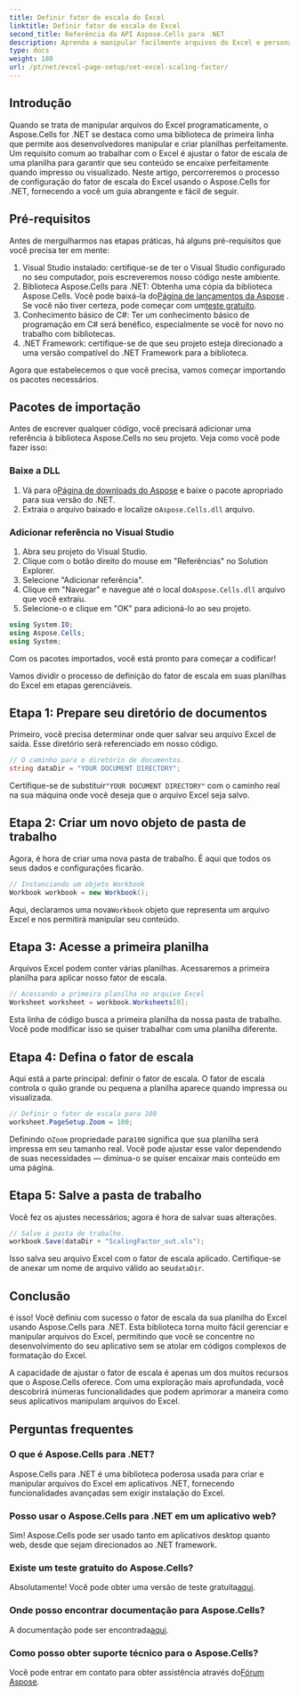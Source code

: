 ```yaml
---
title: Definir fator de escala do Excel
linktitle: Definir fator de escala do Excel
second_title: Referência da API Aspose.Cells para .NET
description: Aprenda a manipular facilmente arquivos do Excel e personalizar o fator de escala usando o Aspose.Cells para .NET.
type: docs
weight: 180
url: /pt/net/excel-page-setup/set-excel-scaling-factor/
---
```

## Introdução

Quando se trata de manipular arquivos do Excel programaticamente, o Aspose.Cells for .NET se destaca como uma biblioteca de primeira linha que permite aos desenvolvedores manipular e criar planilhas perfeitamente. Um requisito comum ao trabalhar com o Excel é ajustar o fator de escala de uma planilha para garantir que seu conteúdo se encaixe perfeitamente quando impresso ou visualizado. Neste artigo, percorreremos o processo de configuração do fator de escala do Excel usando o Aspose.Cells for .NET, fornecendo a você um guia abrangente e fácil de seguir.

## Pré-requisitos

Antes de mergulharmos nas etapas práticas, há alguns pré-requisitos que você precisa ter em mente:

1. Visual Studio instalado: certifique-se de ter o Visual Studio configurado no seu computador, pois escreveremos nosso código neste ambiente.
2.  Biblioteca Aspose.Cells para .NET: Obtenha uma cópia da biblioteca Aspose.Cells. Você pode baixá-la do[Página de lançamentos da Aspose](https://releases.aspose.com/cells/net/) . Se você não tiver certeza, pode começar com um[teste gratuito](https://releases.aspose.com/).
3. Conhecimento básico de C#: Ter um conhecimento básico de programação em C# será benéfico, especialmente se você for novo no trabalho com bibliotecas.
4. .NET Framework: certifique-se de que seu projeto esteja direcionado a uma versão compatível do .NET Framework para a biblioteca.

Agora que estabelecemos o que você precisa, vamos começar importando os pacotes necessários.

## Pacotes de importação

Antes de escrever qualquer código, você precisará adicionar uma referência à biblioteca Aspose.Cells no seu projeto. Veja como você pode fazer isso:

### Baixe a DLL

1.  Vá para o[Página de downloads do Aspose](https://releases.aspose.com/cells/net/) e baixe o pacote apropriado para sua versão do .NET.
2.  Extraia o arquivo baixado e localize o`Aspose.Cells.dll` arquivo.

### Adicionar referência no Visual Studio

1. Abra seu projeto do Visual Studio.
2. Clique com o botão direito do mouse em "Referências" no Solution Explorer.
3. Selecione "Adicionar referência". 
4.  Clique em "Navegar" e navegue até o local do`Aspose.Cells.dll` arquivo que você extraiu.
5. Selecione-o e clique em "OK" para adicioná-lo ao seu projeto.

```csharp
using System.IO;
using Aspose.Cells;
using System;
```

Com os pacotes importados, você está pronto para começar a codificar!

Vamos dividir o processo de definição do fator de escala em suas planilhas do Excel em etapas gerenciáveis.

## Etapa 1: Prepare seu diretório de documentos

Primeiro, você precisa determinar onde quer salvar seu arquivo Excel de saída. Esse diretório será referenciado em nosso código. 

```csharp
// O caminho para o diretório de documentos.
string dataDir = "YOUR DOCUMENT DIRECTORY";
```

Certifique-se de substituir`"YOUR DOCUMENT DIRECTORY"` com o caminho real na sua máquina onde você deseja que o arquivo Excel seja salvo.

## Etapa 2: Criar um novo objeto de pasta de trabalho

Agora, é hora de criar uma nova pasta de trabalho. É aqui que todos os seus dados e configurações ficarão.

```csharp
// Instanciando um objeto Workbook
Workbook workbook = new Workbook();
```

 Aqui, declaramos uma nova`Workbook` objeto que representa um arquivo Excel e nos permitirá manipular seu conteúdo.

## Etapa 3: Acesse a primeira planilha

Arquivos Excel podem conter várias planilhas. Acessaremos a primeira planilha para aplicar nosso fator de escala.

```csharp
// Acessando a primeira planilha no arquivo Excel
Worksheet worksheet = workbook.Worksheets[0];
```

Esta linha de código busca a primeira planilha da nossa pasta de trabalho. Você pode modificar isso se quiser trabalhar com uma planilha diferente.

## Etapa 4: Defina o fator de escala

Aqui está a parte principal: definir o fator de escala. O fator de escala controla o quão grande ou pequena a planilha aparece quando impressa ou visualizada.

```csharp
// Definir o fator de escala para 100
worksheet.PageSetup.Zoom = 100;
```

 Definindo o`Zoom` propriedade para`100` significa que sua planilha será impressa em seu tamanho real. Você pode ajustar esse valor dependendo de suas necessidades — diminua-o se quiser encaixar mais conteúdo em uma página.

## Etapa 5: Salve a pasta de trabalho

Você fez os ajustes necessários; agora é hora de salvar suas alterações.

```csharp
// Salve a pasta de trabalho.
workbook.Save(dataDir + "ScalingFactor_out.xls");
```

 Isso salva seu arquivo Excel com o fator de escala aplicado. Certifique-se de anexar um nome de arquivo válido ao seu`dataDir`.

## Conclusão

é isso! Você definiu com sucesso o fator de escala da sua planilha do Excel usando Aspose.Cells para .NET. Esta biblioteca torna muito fácil gerenciar e manipular arquivos do Excel, permitindo que você se concentre no desenvolvimento do seu aplicativo sem se atolar em códigos complexos de formatação do Excel.

A capacidade de ajustar o fator de escala é apenas um dos muitos recursos que o Aspose.Cells oferece. Com uma exploração mais aprofundada, você descobrirá inúmeras funcionalidades que podem aprimorar a maneira como seus aplicativos manipulam arquivos do Excel.

## Perguntas frequentes

### O que é Aspose.Cells para .NET?  
Aspose.Cells para .NET é uma biblioteca poderosa usada para criar e manipular arquivos do Excel em aplicativos .NET, fornecendo funcionalidades avançadas sem exigir instalação do Excel.

### Posso usar o Aspose.Cells para .NET em um aplicativo web?  
Sim! Aspose.Cells pode ser usado tanto em aplicativos desktop quanto web, desde que sejam direcionados ao .NET framework.

### Existe um teste gratuito do Aspose.Cells?  
 Absolutamente! Você pode obter uma versão de teste gratuita[aqui](https://releases.aspose.com/).

### Onde posso encontrar documentação para Aspose.Cells?  
 A documentação pode ser encontrada[aqui](https://reference.aspose.com/cells/net/).

### Como posso obter suporte técnico para o Aspose.Cells?  
 Você pode entrar em contato para obter assistência através do[Fórum Aspose](https://forum.aspose.com/c/cells/9).